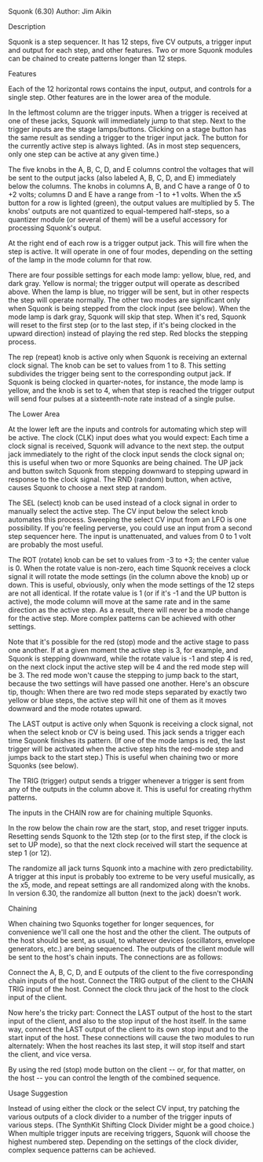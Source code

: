 Squonk (6.30)
Author: Jim Aikin

Description

Squonk is a step sequencer. It has 12 steps, five CV outputs, a trigger input and output for each step, and other features. Two or more Squonk modules can be chained to create patterns longer than 12 steps.

Features

Each of the 12 horizontal rows contains the input, output, and controls for a single step. Other features are in the lower area of the module.

In the leftmost column are the trigger inputs. When a trigger is received at one of these jacks, Squonk will immediately jump to that step. Next to the trigger inputs are the stage lamps/buttons. Clicking on a stage button has the same result as sending a trigger to the triger input jack. The button for the currently active step is always lighted. (As in most step sequencers, only one step can be active at any given time.)

The five knobs in the A, B, C, D, and E columns control the voltages that will be sent to the output jacks (also labeled A, B, C, D, and E) immediately below the columns. The knobs in columns A, B, and C have a range of 0 to +2 volts; columns D and E have a range from -1 to +1 volts. When the x5 button for a row is lighted (green), the output values are multiplied by 5. The knobs' outputs are not quantized to equal-tempered half-steps, so a quantizer module (or several of them) will be a useful accessory for processing Squonk's output.

At the right end of each row is a trigger output jack. This will fire when the step is active. It will operate in one of four modes, depending on the setting of the lamp in the mode column for that row.

There are four possible settings for each mode lamp: yellow, blue, red, and dark gray. Yellow is normal; the trigger output will operate as described above. When the lamp is blue, no trigger will be sent, but in other respects the step will operate normally. The other two modes are significant only when Squonk is being stepped from the clock input (see below). When the mode lamp is dark gray, Squonk will skip that step. When it's red, Squonk will reset to the first step (or to the last step, if it's being clocked in the upward direction) instead of playing the red step. Red blocks the stepping process.

The rep (repeat) knob is active only when Squonk is receiving an external clock signal. The knob can be set to values from 1 to 8. This setting subdivides the trigger being sent to the corresponding output jack. If Squonk is being clocked in quarter-notes, for instance, the mode lamp is yellow, and the knob is set to 4, when that step is reached the trigger output will send four pulses at a sixteenth-note rate instead of a single pulse.

The Lower Area

At the lower left are the inputs and controls for automating which step will be active. The clock (CLK) input does what you would expect: Each time a clock signal is received, Squonk will advance to the next step. the output jack immediately to the right of the clock input sends the clock signal on; this is useful when two or more Squonks are being chained. The UP jack and button switch Squonk from stepping downward to stepping upward in response to the clock signal. The RND (random) button, when active, causes Squonk to choose a next step at random.

The SEL (select) knob can be used instead of a clock signal in order to manually select the active step. The CV input below the select knob automates this process. Sweeping the select CV input from an LFO is one possibility. If you're feeling perverse, you could use an input from a second step sequencer here. The input is unattenuated, and values from 0 to 1 volt are probably the most useful.

The ROT (rotate) knob can be set to values from -3 to +3; the center value is 0. When the rotate value is non-zero, each time Squonk receives a clock signal it will rotate the mode settings (in the column above the knob) up or down. This is useful, obviously, only when the mode settings of the 12 steps are not all identical. If the rotate value is 1 (or if it's -1 and the UP button is active), the mode column will move at the same rate and in the same direction as the active step. As a result, there will never be a mode change for the active step. More complex patterns can be achieved with other settings.

Note that it's possible for the red (stop) mode and the active stage to pass one another. If at a given moment the active step is 3, for example, and Squonk is stepping downward, while the rotate value is -1 and step 4 is red, on the next clock input the active step will be 4 and the red mode step will be 3. The red mode won't cause the stepping to jump back to the start, because the two settings will have passed one another. Here's an obscure tip, though: When there are two red mode steps separated by exactly two yellow or blue steps, the active step will hit one of them as it moves downward and the mode rotates upward.

The LAST output is active only when Squonk is receiving a clock signal, not when the select knob or CV is being used. This jack sends a trigger each time Squonk finishes its pattern. (If one of the mode lamps is red, the last trigger will be activated when the active step hits the red-mode step and jumps back to the start step.) This is useful when chaining two or more Squonks (see below).

The TRIG (trigger) output sends a trigger whenever a trigger is sent from any of the outputs in the column above it. This is useful for creating rhythm patterns.

The inputs in the CHAIN row are for chaining multiple Squonks.

In the row below the chain row are the start, stop, and reset trigger inputs. Resetting sends Squonk to the 12th step (or to the first step, if the clock is set to UP mode), so that the next clock received will start the sequence at step 1 (or 12).

The randomize all jack turns Squonk into a machine with zero predictability. A trigger at this input is probably too extreme to be very useful musically, as the x5, mode, and repeat settings are all randomized along with the knobs. In version 6.30, the randomize all button (next to the jack) doesn't work.

Chaining

When chaining two Squonks together for longer sequences, for convenience we'll call one the host and the other the client. The outputs of the host should be sent, as usual, to whatever devices (oscillators, envelope generators, etc.) are being sequenced. The outputs of the client module will be sent to the host's chain inputs. The connections are as follows:

Connect the A, B, C, D, and E outputs of the client to the five corresponding chain inputs of the host. Connect the TRIG output of the client to the CHAIN TRIG input of the host. Connect the clock thru jack of the host to the clock input of the client.

Now here's the tricky part: Connect the LAST output of the host to the start input of the client, and also to the stop input of the host itself. In the same way, connect the LAST output of the client to its own stop input and to the start input of the host. These connections will cause the two modules to run alternately: When the host reaches its last step, it will stop itself and start the client, and vice versa.

By using the red (stop) mode button on the client -- or, for that matter, on the host -- you can control the length of the combined sequence.

Usage Suggestion

Instead of using either the clock or the select CV input, try patching the various outputs of a clock divider to a number of the trigger inputs of various steps. (The SynthKit Shifting Clock Divider might be a good choice.) When multiple trigger inputs are receiving triggers, Squonk will choose the highest numbered step. Depending on the settings of the clock divider, complex sequence patterns can be achieved.

